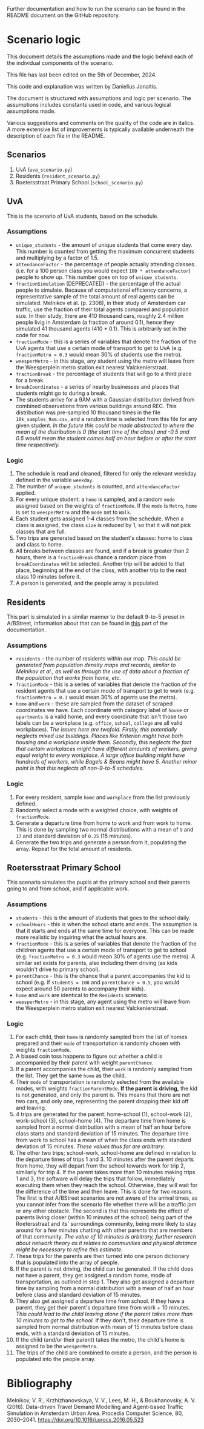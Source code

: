 Further documentation and how to run the scenario can be found in the README document on the GitHub repository. 

# Scenario logic
This document details the assumptions made and the logic behind each of the individual components of the scenario.

This file has last been edited on the 5th of December, 2024. 

This code and explanation was written by Danielius Jonaitis.

The document is structured with assumptions and logic per scenario. The assumptions includes constants used in code, and various logical assumptions made.

Various suggestions and comments on the quality of the code are in italics. A more extensive list of improvements is typically available underneath the description of each file in the README.

## Scenarios 
1. UvA (``uva_scenario.py``)
2. Residents (``resident_scenario.py``)
3. Roetersstraat Primary School (``school_scenario.py``)

## UvA
This is the scenario of UvA students, based on the schedule.
### Assumptions
- ``unique_students`` - the amount of unique students that come every day. This number is counted from getting the maximum concurrent students and multiplying by a factor of 1.5.
- ``attendanceFactor`` - the percentage of people actually attending classes. (i.e. for a 100 person class you would expect ``100 * attendanceFactor``) people to show up. This number goes on top of ``unique_students``.
- ``fractionSimulation`` (DEPRECATED) - the percentage of the actual people to simulate. Because of computational efficiency concerns, a representative sample of the total amount of real agents can be simulated. Melnikov et al. (p. 2308), in their study of Amsterdam car traffic, use the fraction of their total agents compared and population size. In their study, there are 410 thousand cars, roughly 2.4 million people livig in Amsterdam (a fraction of around 0.1), hence they simulated 41 thousand agents (410 * 0.1). This is arbitrarily set in the code for now.
- ``fractionMode`` - this is a series of variables that denote the fraction of the UvA agents that use a certain mode of transport to get to UvA (e.g. ``fractionMetro = 0.3`` would mean 30% of students use the metro).
- ``weesperMetro`` - in this stage, any student using the metro will leave from the Weesperplein metro station exit nearest Valckenierstraat.
- ``fractionBreak`` - the percentage of students that will go to a third place for a break.
- ``breakCoordinates`` - a series of nearby businesses and places that students might go to during a break.
- The students arrive for a 9AM with a Gaussian distribution derived from combined observations from various buildings around REC. This distribution was pre-sampled 10 thousand times in the file ``10k_samples_9am.csv``, and a random time is selected from this file for any given student. *In the future this could be made abstracted to where the mean of the distribution is 0 (the start time of the class) and -0.5 and 0.5 would mean the student comes half an hour before or after the start time respectively.*
### Logic
1. The schedule is read and cleaned, filtered for only the relevant weekday defined in the variable ``weekday``.
2. The number of ``unique_students`` is counted, and ``attendanceFactor`` applied.
3. For every unique student: a ``home`` is sampled, and a random ``mode`` assigned based on the weights of ``fractionMode``. If the ``mode`` is ``Metro``, ``home`` is set to ``weesperMetro`` and the ``mode`` set to ``Walk``.
4. Each student gets assigned 1-4 classes from the schedule. When a class is assigned, the class ``size`` is reduced by 1, so that it will not pick classes that are full.
5. Two trips are generated based on the student's classes: home to class and class to home.
6. All breaks between classes are found, and if a break is greater than 2 hours, there is a ``fractionBreak`` chance a random place from ``breakCoordinates`` will be selected. Another trip will be added to that place, beginning at the end of the class, with another trip to the next class 10 minutes before it.
7. A person is generated, and the people array is populated.


## Residents

This part is simulated in a similar manner to the default 9-to-5 preset in A/BStreet, information about that can be found in [this](https://a-b-street.github.io/docs/tech/trafficsim/index.html) part of the documentation.

### Assumptions
- ``residents`` - the number of residents within our map. *This could be generated from population density maps and records, similar to Melnikov et al., as well as through the use of data about a fraction of the population that works from home, etc.*
- ``fractionMode`` - this is a series of variables that denote the fraction of the resident agents that use a certain mode of transport to get to work (e.g. ``fractionMetro = 0.3`` would mean 30% of agents use the metro). 
- ``home`` and ``work`` - these are sampled from the dataset of scraped coordinates we have. Each coordinate with category label of ``house`` or ``apartments`` is a valid home, and every coordinate that isn't those two labels can be a workplace (e.g. ``office``, ``school``, ``college`` are all valid workplaces). *The issues here are twofold. Firstly, this potentially neglects mixed use buildings. Places like Kriterion might have both housing and a workplace inside them. Secondly, this neglects the fact that certain workplaces might have different amounts of workers, giving equal weight to every workplace. A large office building might have hundreds of workers, while Bagels & Beans might have 5. Another minor point is that this neglects all non-9-to-5 schedules.*
### Logic
1. For every resident, sample ``home`` and ``workplace`` from the list previously defined.
2. Randomly select a mode with a weighted choice, with weights of ``fractionMode``.
3. Generate a departure time from home to work and from work to home. This is done by sampling two normal distributions with a mean of ``9`` and ``17`` and standard deviation of ``0.25`` (15 minutes).
4. Generate the two trips and generate a person from it, populating the array. Repeat for the total amount of residents.
## Roetersstraat Primary School

This scenario simulates the pupils at the primary school and their parents going to and from school, and if applicable work.

### Assumptions
- ``students`` - this is the amount of students that goes to the school daily.
- ``schoolHours`` - this is when the school starts and ends. The assumption is that it starts and ends at the same time for everyone. This can be made more realistic by inquiring what the actual hours are.
- ``fractionMode`` - this is a series of variables that denote the fraction of the children agents that use a certain mode of transport to get to school (e.g. ``fractionMetro = 0.3`` would mean 30% of agents use the metro). A similar set exists for parents, also including them driving (as kids wouldn't drive to primary school).
- ``parentChance`` - this is the chance that a parent accompanies the kid to school (e.g. if ``students = 100`` and ``parentChance = 0.5``, you would expect around 50 parents to accompany their kids).
- ``home`` and ``work`` are identical to the ``Residents`` scenario.
- ``weesperMetro`` - in this stage, any agent using the metro will leave from the Weesperplein metro station exit nearest Valckenierstraat.

### Logic
1. For each child, their ``home`` is randomly sampled from the list of homes prepared and their ``mode`` of transportation is randomly chosen with weights ``fractionMode``.
2. A biased coin toss happens to figure out whether a child is accompanied by their parent with weight ``parentChance``. 
3. If a parent accompanies the child, their ``work`` is randomly sampled from the list. They get the same ``home`` as the child.
4. Their ``mode`` of transportation is randomly selected from the available modes, with weights ``fractionParentMode``. **If the parent is driving,** the kid is not generated, and only the parent is. This means that there are not two cars, and only one, representing the parent dropping their kid off and leaving.
5. 4 trips are generated for the parent: home-school (1), school-work (2), work-school (3), school-home (4). The departure time from home is sampled from a normal distribution with a mean of half an hour before class starts and standard deviation of 15 minutes. The departure time from work to school has a mean of when the class ends with standard deviation of 15 minutes. *These values thus far are arbitrary*.
6. The other two trips; school-work, school-home are defined in relation to the departure times of trips 1 and 3. 10 minutes after the parent departs from home, they will depart from the school towards work for trip 2, similarly for trip 4. If the parent takes more than 10 minutes making trips 1 and 3, the software will delay the trips that follow, immediately executing them when they reach the school. Otherwise, they will wait for the difference of the time and then leave. This is done for two reasons. The first is that A/BStreet scenarios are not aware of the arrival times, as you cannot infer from the scenario file whether there will be a traffic jam or any other obstacle. The second is that this represents the effect of parents living closer (within 10 minutes of the school) being part of the Roetersstraat and its' surroundings community, being more likely to stay around for a few minutes chatting with other parents that are members of that community. *The value of 10 minutes is arbitrary, further research about network theory as it relates to communities and physical distance might be necessary to refine this estimate.*
7. These trips for the parents are then turned into one person dictionary that is populated into the array of people.
8. If the parent is not driving, the child can be generated. If the child does not have a parent, they get assigned a random home, mode of transportation, as outlined in step 1. They also get assigned a departure time by sampling from a normal distribution with a mean of half an hour before class and standard deviation of 15 minutes.
9. They also get assigned a departure time from school. If they have a parent, they get their parent's departure time from work + 10 minutes. *This could lead to the child leaving alone if the parent takes more than 10 minutes to get to the school.* If they don't, their departure time is sampled from normal distribution with mean of 15 minutes before class ends, with a standard deviation of 15 minutes.
10. If the child (and/or their parent) takes the metro, the child's home is assigned to be the ``weesperMetro``.
11. The trips of the child are combined to create a person, and the person is populated into the people array.

# Bibliography
Melnikov, V. R., Krzhizhanovskaya, V. V., Lees, M. H., & Boukhanovsky, A. V. (2016). Data-driven Travel Demand Modelling and Agent-based Traffic Simulation in Amsterdam Urban Area. Procedia Computer Science, 80, 2030–2041. https://doi.org/10.1016/j.procs.2016.05.523
